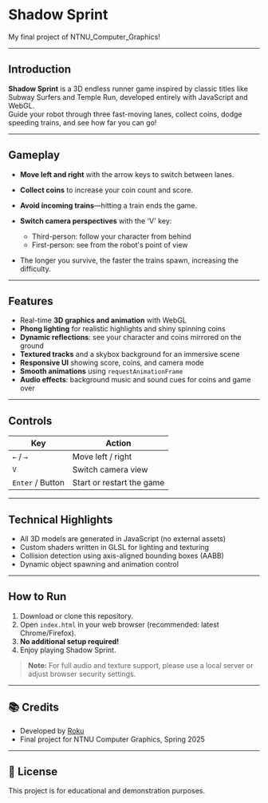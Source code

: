 # Shadow Sprint
My final project of NTNU_Computer_Graphics!

---

## Introduction

**Shadow Sprint** is a 3D endless runner game inspired by classic titles like Subway Surfers and Temple Run, developed entirely with JavaScript and WebGL.  
Guide your robot through three fast-moving lanes, collect coins, dodge speeding trains, and see how far you can go!

---

## Gameplay

- **Move left and right** with the arrow keys to switch between lanes.
- **Collect coins** to increase your coin count and score.
- **Avoid incoming trains**—hitting a train ends the game.
- **Switch camera perspectives** with the 'V' key:  
  - Third-person: follow your character from behind  
  - First-person: see from the robot's point of view

- The longer you survive, the faster the trains spawn, increasing the difficulty.

---

## Features

- Real-time **3D graphics and animation** with WebGL
- **Phong lighting** for realistic highlights and shiny spinning coins
- **Dynamic reflections**: see your character and coins mirrored on the ground
- **Textured tracks** and a skybox background for an immersive scene
- **Responsive UI** showing score, coins, and camera mode
- **Smooth animations** using `requestAnimationFrame`
- **Audio effects**: background music and sound cues for coins and game over

---

## Controls

| Key             | Action                         |
|-----------------|-------------------------------|
| `←` / `→`       | Move left / right              |
| `V`             | Switch camera view             |
| `Enter` / Button| Start or restart the game      |

---

## Technical Highlights

- All 3D models are generated in JavaScript (no external assets)
- Custom shaders written in GLSL for lighting and texturing
- Collision detection using axis-aligned bounding boxes (AABB)
- Dynamic object spawning and animation control

---

## How to Run

1. Download or clone this repository.
2. Open `index.html` in your web browser (recommended: latest Chrome/Firefox).
3. **No additional setup required!**
4. Enjoy playing Shadow Sprint.

> **Note:** For full audio and texture support, please use a local server or adjust browser security settings.

---

## 📚 Credits

- Developed by [Roku](https://github.com/EnLiao)
- Final project for NTNU Computer Graphics, Spring 2025

---

## 📃 License

This project is for educational and demonstration purposes.